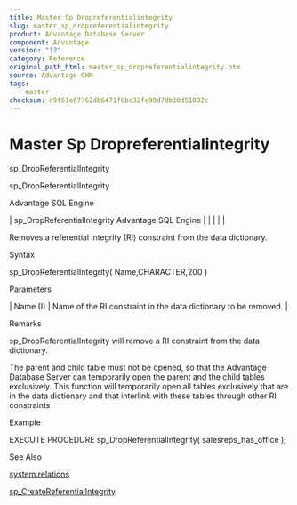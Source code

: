 ```yaml
---
title: Master Sp Dropreferentialintegrity
slug: master_sp_dropreferentialintegrity
product: Advantage Database Server
component: Advantage
version: "12"
category: Reference
original_path_html: master_sp_dropreferentialintegrity.htm
source: Advantage CHM
tags:
  - master
checksum: d9f61e67762db6471f8bc32fe98d7db30d51082c
---
```


# Master Sp Dropreferentialintegrity

sp\_DropReferentialIntegrity

sp\_DropReferentialIntegrity

Advantage SQL Engine

| sp\_DropReferentialIntegrity  Advantage SQL Engine |  |  |  |  |

Removes a referential integrity (RI) constraint from the data dictionary.

Syntax

sp\_DropReferentialIntegrity( Name,CHARACTER,200 )

Parameters

| Name (I) | Name of the RI constraint in the data dictionary to be removed. |

Remarks

sp\_DropReferentialIntegrity will remove a RI constraint from the data dictionary.

The parent and child table must not be opened, so that the Advantage Database Server can temporarily open the parent and the child tables exclusively. This function will temporarily open all tables exclusively that are in the data dictionary and that interlink with these tables through other RI constraints

Example

EXECUTE PROCEDURE sp\_DropReferentialIntegrity( salesreps\_has\_office );

See Also

[system.relations](master_system_relations.md)

[sp\_CreateReferentialIntegrity](master_sp_createreferentialintegrity.md)
